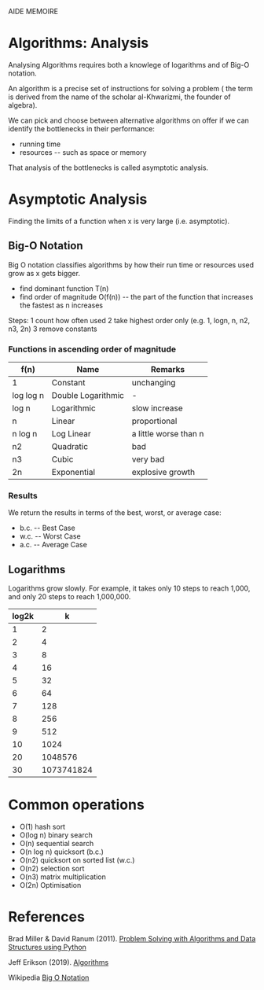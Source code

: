 AIDE MEMOIRE 

Algorithms: Analysis 
=================== 

Analysing Algorithms requires both a knowlege of logarithms and of Big-O notation. 

An algorithm is a precise set of instructions for solving a problem ( the term is derived from the name of the scholar al-Khwarizmi, the founder of algebra). 

We can pick and choose between alternative algorithms on offer if we can identify the bottlenecks in their performance: 
* running time  
* resources -- such as space or memory 

That analysis of the bottlenecks is called asymptotic analysis. 

# Asymptotic Analysis 

Finding the limits of a function when x is very large (i.e. asymptotic). 


## Big-O Notation 

Big O notation classifies algorithms by how their run time or resources used grow as x gets bigger. 

* find dominant function T(n) 
* find order of magnitude O(f(n)) -- the part of the function that increases the fastest as n increases 

Steps: 
1 count how often used 
2 take highest order only (e.g. 1, logn, n, n2, n3, 2n) 
3 remove constants 

### Functions in ascending order of magnitude  

| f(n) | Name | Remarks | 
| ---- | ---- | ------- | 
| 1 | Constant | unchanging | 
| log log n | Double Logarithmic | - | 
| log n | Logarithmic | slow increase | 
| n | Linear | proportional | 
| n log n | Log Linear | a little worse than n | 
| n2 | Quadratic | bad | 
| n3 | Cubic | very bad | 
| 2n | Exponential | explosive growth | 



### Results 

We return the results in terms of the best, worst, or average case:  
+ b.c. -- Best Case 
+ w.c. -- Worst Case 
+ a.c. -- Average Case 



## Logarithms 

Logarithms grow slowly. For example, it takes only 10 steps to reach 1,000, and only 20 steps to reach 1,000,000. 

| log2k | k | 
| ----- | --- | 
| 1 | 2 | 
| 2 | 4 | 
| 3 | 8 | 
| 4 | 16 | 
| 5 | 32 | 
| 6 | 64 | 
| 7 | 128 | 
| 8 | 256 | 
| 9 | 512 | 
| 10 | 1024 | 
| 20 | 1048576 | 
| 30 | 1073741824 |


# Common operations 

* O(1) hash sort 
* O(log n) binary search 
* O(n) sequential search 
* O(n log n) quicksort (b.c.)
* O(n2) quicksort on sorted list (w.c.) 
* O(n2) selection sort 
* O(n3) matrix multiplication 
* O(2n) Optimisation 





# References 

Brad Miller & David Ranum (2011). [Problem Solving with Algorithms and Data Structures using Python](https://runestone.academy/ns/books/published/pythonds/index.html)

Jeff Erikson (2019). [Algorithms](http://jeffe.cs.illinois.edu/teaching/algorithms/) 

Wikipedia [Big O Notation](https://en.wikipedia.org/wiki/Big_O_notation)
